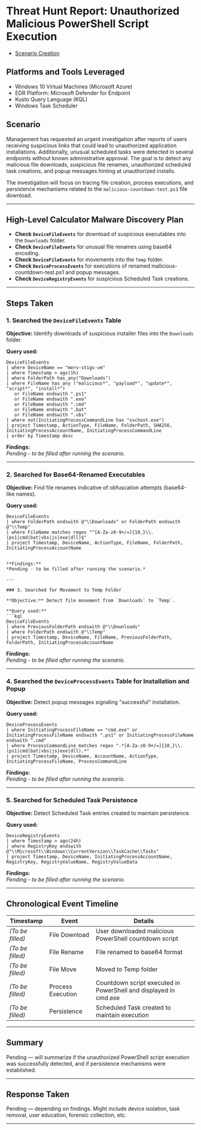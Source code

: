# Threat Hunt Report: Unauthorized Malicious PowerShell Script Execution
- [Scenario Creation](https://github.com/mervintab/threat-hunting-scenarios/blob/main/assets/Create-Malicious-link-malware.md)

## Platforms and Tools Leveraged
- Windows 10 Virtual Machines (Microsoft Azure)
- EDR Platform: Microsoft Defender for Endpoint
- Kusto Query Language (KQL)
- Windows Task Scheduler

## Scenario

Management has requested an urgent investigation after reports of users receiving suspicious links that could lead to unauthorized application installations. Additionally, unusual scheduled tasks were detected in several endpoints without known administrative approval. The goal is to detect any malicious file downloads, suspicious file renames, unauthorized scheduled task creations, and popup messages hinting at unauthorized installs.

The investigation will focus on tracing file creation, process executions, and persistence mechanisms related to the `malicious-countdown-test.ps1` file download.

---

## High-Level Calculator Malware Discovery Plan

- **Check `DeviceFileEvents`** for download of suspicious executables into the `Downloads` folder.
- **Check `DeviceFileEvents`** for unusual file renames using base64 encoding.
- **Check `DeviceFileEvents`** for movements into the `Temp` folder.
- **Check `DeviceProcessEvents`** for executions of renamed malicious-countdown-test.ps1 and popup messages.
- **Check `DeviceRegistryEvents`** for suspicious Scheduled Task creations.

---

## Steps Taken

### 1. Searched the `DeviceFileEvents` Table

**Objective:** Identify downloads of suspicious installer files into the `Downloads` folder.

**Query used:**
```kql
DeviceFileEvents
| where DeviceName == "merv-stigs-vm"
| where Timestamp > ago(1h)
| where FolderPath has_any("Downloads")
| where FileName has_any ("malicious*", "payload*", "update*", "script*", "install*")
   or FileName endswith ".ps1"
   or FileName endswith ".exe"
   or FileName endswith ".cmd"
   or FileName endswith ".bat"
   or FileName endswith ".vbs"
| where not(InitiatingProcessCommandLine has "svchost.exe")
| project Timestamp, ActionType, FileName, FolderPath, SHA256, InitiatingProcessAccountName, InitiatingProcessCommandLine
| order by Timestamp desc

```

**Findings:**  
*Pending - to be filled after running the scenario.*

---

### 2. Searched for Base64-Renamed Executables

**Objective:** Find file renames indicative of obfuscation attempts (base64-like names).

**Query used:**
```kql
DeviceFileEvents
| where FolderPath endswith @"\\Downloads" or FolderPath endswith @"\\Temp"
| where FileName matches regex "^[A-Za-z0-9+/=]{10,}\\.(ps1|cmd|bat|vbs|js|exe|dll)$"
| project Timestamp, DeviceName, ActionType, FileName, FolderPath, InitiatingProcessAccountName


**Findings:**  
*Pending - to be filled after running the scenario.*

---

### 3. Searched for Movement to Temp Folder

**Objective:** Detect file movement from `Downloads` to `Temp`.

**Query used:**
```kql
DeviceFileEvents
| where PreviousFolderPath endswith @"\\Downloads"
| where FolderPath endswith @"\\Temp"
| project Timestamp, DeviceName, FileName, PreviousFolderPath, FolderPath, InitiatingProcessAccountName
```

**Findings:**  
*Pending - to be filled after running the scenario.*

---

### 4. Searched the `DeviceProcessEvents` Table for Installation and Popup

**Objective:** Detect popup messages signaling "successful" installation.

**Query used:**
```kql
DeviceProcessEvents
| where InitiatingProcessFileName == "cmd.exe" or InitiatingProcessFileName endswith ".ps1" or InitiatingProcessFileName endswith ".cmd"
| where ProcessCommandLine matches regex ".*[A-Za-z0-9+/=]{10,}\\.(ps1|cmd|bat|vbs|js|exe|dll).*"
| project Timestamp, DeviceName, AccountName, ActionType, InitiatingProcessFileName, ProcessCommandLine

```

**Findings:**  
*Pending - to be filled after running the scenario.*

---

### 5. Searched for Scheduled Task Persistence

**Objective:** Detect Scheduled Task entries created to maintain persistence.

**Query used:**
```kql
DeviceRegistryEvents
| where Timestamp > ago(24h)
| where RegistryKey endswith @"\\Microsoft\\Windows\\CurrentVersion\\TaskCache\\Tasks"
| project Timestamp, DeviceName, InitiatingProcessAccountName, RegistryKey, RegistryValueName, RegistryValueData

```

**Findings:**  
*Pending - to be filled after running the scenario.*

---

## Chronological Event Timeline

| **Timestamp** | **Event** | **Details** |  
|---------------|-----------|-------------|  
| _(To be filled)_ | File Download | User downloaded malicious PowerShell countdown script |  
| _(To be filled)_ | File Rename | File renamed to base64 format |  
| _(To be filled)_ | File Move | Moved to Temp folder |  
| _(To be filled)_ | Process Execution | Countdown script executed in PowerShell and displayed in cmd.exe |  
| _(To be filled)_ | Persistence | Scheduled Task created to maintain execution |

---

## Summary

Pending — will summarize if the unauthorized PowerShell script execution was successfully detected, and if persistence mechanisms were established.

---

## Response Taken

Pending — depending on findings. Might include device isolation, task removal, user education, forensic collection, etc.

---
